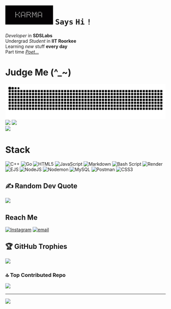 # <img src="assets/karma.gif" width="150" height="60" /> `Says` `Hi` `!`

*Developer* in **SDSLabs**<br>
Undergrad *Student* in **IIT Roorkee**<br>
Learning *new* stuff **every day**<br>
Part time [*Poet...*](https://yourkavi.wordpress.com)


# Judge Me (^_~)
![GitHub Snake Dark](https://raw.githubusercontent.com/adi-QTPi/adi-QTPi/output/github-contribution-grid-snake-dark.svg)
![](https://github-readme-stats.vercel.app/api/top-langs/?username=adi-QTPi&theme=solarized-dark&hide_border=true&include_all_commits=true&count_private=true&layout=compact)
![](https://github-readme-stats.vercel.app/api?username=adi-QTPi&theme=solarized-dark&hide_border=true&include_all_commits=true&count_private=true)<br/>
![](https://nirzak-streak-stats.vercel.app/?user=adi-QTPi&theme=solarized-dark&hide_border=true)<br/>
# Stack
![C++](https://img.shields.io/badge/c++-%2300599C.svg?style=flat&logo=c%2B%2B&logoColor=white) ![Go](https://img.shields.io/badge/go-%2300ADD8.svg?style=flat&logo=go&logoColor=white) ![HTML5](https://img.shields.io/badge/html5-%23E34F26.svg?style=flat&logo=html5&logoColor=white) ![JavaScript](https://img.shields.io/badge/javascript-%23323330.svg?style=flat&logo=javascript&logoColor=%23F7DF1E) ![Markdown](https://img.shields.io/badge/markdown-%23000000.svg?style=flat&logo=markdown&logoColor=white) ![Bash Script](https://img.shields.io/badge/bash_script-%23121011.svg?style=flat&logo=gnu-bash&logoColor=white) ![Render](https://img.shields.io/badge/Render-%46E3B7.svg?style=flat&logo=render&logoColor=white) ![EJS](https://img.shields.io/badge/ejs-%23B4CA65.svg?style=flat&logo=ejs&logoColor=black) ![NodeJS](https://img.shields.io/badge/node.js-6DA55F?style=flat&logo=node.js&logoColor=white) ![Nodemon](https://img.shields.io/badge/NODEMON-%23323330.svg?style=flat&logo=nodemon&logoColor=%BBDEAD) ![MySQL](https://img.shields.io/badge/mysql-4479A1.svg?style=flat&logo=mysql&logoColor=white) ![Postman](https://img.shields.io/badge/Postman-FF6C37?style=flat&logo=postman&logoColor=white) ![CSS3](https://img.shields.io/badge/css3-%231572B6.svg?style=flat&logo=css3&logoColor=white)
## ✍️ Random Dev Quote
![](https://quotes-github-readme.vercel.app/api?type=vetical&theme=tokyonight)

## Reach Me
[![Instagram](https://img.shields.io/badge/Instagram-%23E4405F.svg?logo=Instagram&logoColor=white)](https://instagram.com/adi.iitr) [![email](https://img.shields.io/badge/Email-D14836?logo=gmail&logoColor=white)](mailto:captainav0608@gmail.com) 

## 🏆 GitHub Trophies
![](https://github-profile-trophy.vercel.app/?username=adi-QTPi&theme=solarized-dark&no-frame=true&no-bg=false&margin-w=4)


### 🔝 Top Contributed Repo
![](https://github-contributor-stats.vercel.app/api?username=adi-QTPi&limit=5&theme=dark&combine_all_yearly_contributions=true)

---
[![](https://visitcount.itsvg.in/api?id=adi-QTPi&icon=3&color=12)](https://visitcount.itsvg.in)

<!-- Proudly created with GPRM ( https://gprm.itsvg.in ) -->
